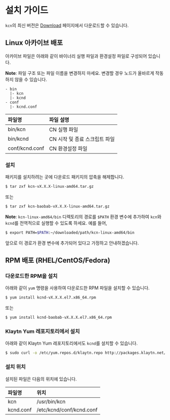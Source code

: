 # 설치 가이드 <a id="installation-guide"></a>

`kcn`의 최신 버전은 [Download](../download.md) 페이지에서 다운로드할 수 있습니다.

## Linux 아카이브 배포 <a id="linux-archive-distribution"></a>

아카이브 파일은 아래와 같이 바이너리 실행 파일과 환경설정 파일로 구성되어 있습니다.

**Note**: 파일 구조 또는 파일 이름을 변경하지 마세요. 변경할 경우 노드가 올바르게 작동하지 않을 수 있습니다.

```text
- bin
  |- kcn
  |- kcnd
- conf
  |- kcnd.conf
```

| 파일명            | 파일 설명              |
|:-------------- |:------------------ |
| bin/kcn        | CN 실행 파일           |
| bin/kcnd       | CN 시작 및 종료 스크립트 파일 |
| conf/kcnd.conf | CN 환경설정 파일         |

### 설치 <a id="installation"></a>

패키지를 설치하려는 곳에 다운로드 패키지의 압축을 해제합니다.

```bash
$ tar zxf kcn-vX.X.X-linux-amd64.tar.gz
```

또는

```bash
$ tar zxf kcn-baobab-vX.X.X-linux-amd64.tar.gz
```

**Note**: `kcn-linux-amd64/bin` 디렉토리의 경로를 `$PATH` 환경 변수에 추가하여 `kcn`와 `kcnd`를 전역적으로 실행할 수 있도록 하세요. 예를 들어,

```bash
$ export PATH=$PATH:~/downloaded/path/kcn-linux-amd64/bin
```

앞으로 이 경로가 환경 변수에 추가되어 있다고 가정하고 안내하겠습니다.

## RPM 배포 \(RHEL/CentOS/Fedora\)<a id="rpm-rhel-centos-fedora"></a>

### 다운로드한 RPM을 설치 <a id="install-downloaded-rpm"></a>

아래와 같이 `yum` 명령을 사용하여 다운로드한 RPM 파일을 설치할 수 있습니다.

```bash
$ yum install kcnd-vX.X.X.el7.x86_64.rpm
```

또는

```bash
$ yum install kcnd-baobab-vX.X.X.el7.x86_64.rpm
```

### Klaytn Yum 레포지토리에서 설치 <a id="install-from-klaytn-yum-repo"></a>

아래와 같이 Klaytn Yum 레포지토리에서도 `kcnd`를 설치할 수 있습니다.

```bash
$ sudo curl -o /etc/yum.repos.d/klaytn.repo http://packages.klaytn.net/config/rhel/7/prod.repo && sudo yum install kcnd
```

### 설치 위치 <a id="installed-location"></a>

설치된 파일은 다음의 위치에 있습니다.

| 파일명       | 위치                       |
|:--------- |:------------------------ |
| kcn       | /usr/bin/kcn             |
| kcnd.conf | /etc/kcnd/conf/kcnd.conf |



